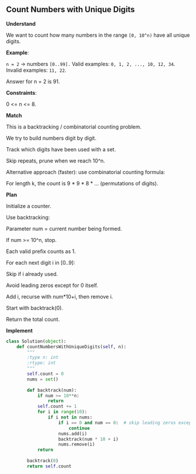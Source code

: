 ## Count Numbers with Unique Digits
**Understand**

We want to count how many numbers in the range `[0, 10^n)` have all unique digits.

**Example**:

`n = 2` → numbers `[0..99].` Valid examples: `0, 1, 2, ..., 10, 12, 34`. Invalid examples: `11, 22`.

Answer for n = 2 is 91.

**Constraints**:

0 <= n <= 8.

**Match**

This is a backtracking / combinatorial counting problem.

We try to build numbers digit by digit.

Track which digits have been used with a set.

Skip repeats, prune when we reach 10^n.

Alternative approach (faster): use combinatorial counting formula:

For length k, the count is 9 * 9 * 8 * ... (permutations of digits).

**Plan**

Initialize a counter.

Use backtracking:

Parameter num = current number being formed.

If num >= 10^n, stop.

Each valid prefix counts as 1.

For each next digit i in [0..9]:

Skip if i already used.

Avoid leading zeros except for 0 itself.

Add i, recurse with num*10+i, then remove i.

Start with backtrack(0).

Return the total count.

**Implement**
```py
class Solution(object):
    def countNumbersWithUniqueDigits(self, n):
        """
        :type n: int
        :rtype: int
        """
        self.count = 0
        nums = set()
        
        def backtrack(num):
            if num >= 10**n:
                return
            self.count += 1
            for i in range(10):
                if i not in nums:
                    if i == 0 and num == 0:  # skip leading zeros except for 0 itself
                        continue
                    nums.add(i)
                    backtrack(num * 10 + i)
                    nums.remove(i)
            return
        
        backtrack(0)
        return self.count
```